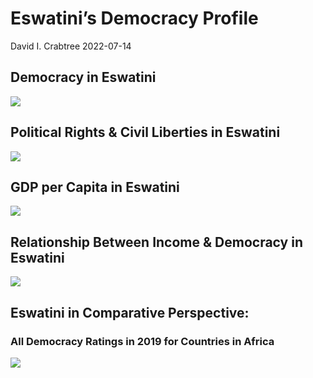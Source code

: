 Eswatini’s Democracy Profile
================
David I. Crabtree
2022-07-14

## Democracy in Eswatini

![](C:\Users\David\Desktop\PROGRA~1\FILESA~1\CFSS\hw06\reports\ESWATI~1/figure-gfm/Demscore-1.png)<!-- -->

## Political Rights & Civil Liberties in Eswatini

![](C:\Users\David\Desktop\PROGRA~1\FILESA~1\CFSS\hw06\reports\ESWATI~1/figure-gfm/Political%20Rights%20&%20Civil%20Libs-1.png)<!-- -->

## GDP per Capita in Eswatini

![](C:\Users\David\Desktop\PROGRA~1\FILESA~1\CFSS\hw06\reports\ESWATI~1/figure-gfm/GDP%20per%20Capita-1.png)<!-- -->

## Relationship Between Income & Democracy in Eswatini

![](C:\Users\David\Desktop\PROGRA~1\FILESA~1\CFSS\hw06\reports\ESWATI~1/figure-gfm/Income%20&%20Dem-1.png)<!-- -->

## Eswatini in Comparative Perspective:

### All Democracy Ratings in 2019 for Countries in Africa

![](C:\Users\David\Desktop\PROGRA~1\FILESA~1\CFSS\hw06\reports\ESWATI~1/figure-gfm/Democracy%20in%20Comparative%20Perspective-1.png)<!-- -->
